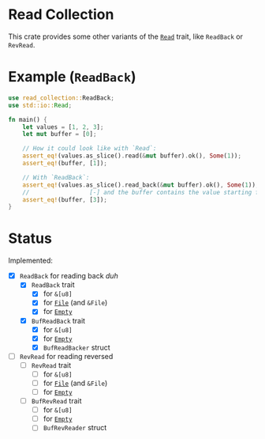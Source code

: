 # Read Collection
This crate provides some other variants of the [`Read`] trait, like `ReadBack` or `RevRead`.

# Example (`ReadBack`)
```rust
use read_collection::ReadBack;
use std::io::Read;

fn main() {
    let values = [1, 2, 3];
    let mut buffer = [0];

    // How it could look like with `Read`:
    assert_eq!(values.as_slice().read(&mut buffer).ok(), Some(1));
    assert_eq!(buffer, [1]);

    // With `ReadBack`:
    assert_eq!(values.as_slice().read_back(&mut buffer).ok(), Some(1));
    //                 [-] and the buffer contains the value starting from the back!
    assert_eq!(buffer, [3]);
}
```

# Status
Implemented:
- [x] `ReadBack` for reading back *duh*
  - [x] `ReadBack` trait
    - [x] for `&[u8]`
    - [x] for [`File`] (and `&File`)
    - [x] for [`Empty`]
  - [x] `BufReadBack` trait
    - [x] for `&[u8]`
    - [x] for [`Empty`]
    - [x] `BufReadBacker` struct
 - [ ] `RevRead` for reading reversed
   - [ ] `RevRead` trait
     - [ ] for `&[u8]`
     - [ ] for [`File`] (and `&File`)
     - [ ] for [`Empty`]
   - [ ] `BufRevRead` trait
     - [ ] for `&[u8]`
     - [ ] for [`Empty`]
     - [ ] `BufRevReader` struct

[`File`]: https://doc.rust-lang.org/std/fs/struct.File.html
[`Read`]: https://doc.rust-lang.org/std/io/trait.Read.html
[`Empty`]: https://doc.rust-lang.org/std/io/struct.Empty.html
